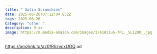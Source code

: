 ```yaml
---
title: " Satin Scrunchies"
date: 2025-06-26T07:12:04.852Z
tags: 2025-06-26
Category: "other "
description: 9.xx
image: https://m.media-amazon.com/images/I/61Wi1u6-7PL._SL1280_.jpg
---
```

https://amzlink.to/az0fRhzvcxUGQ ad